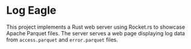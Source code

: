 # Log Eagle

This project implements a Rust web server using Rocket.rs to showcase Apache Parquet files. The server serves a web page displaying log data from `access.parquet` and `error.parquet` files.
